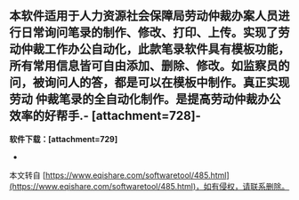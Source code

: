  本软件适用于人力资源社会保障局劳动仲裁办案人员进行日常询问笔录的制作、修改、打印、上传。实现了劳动仲裁工作办公自动化，此款笔录软件具有模板功能，所有常用信息皆可自由添加、删除、修改。如监察员的问，被询问人的答，都是可以在模板中制作。真正实现劳动 仲裁笔录的全自动化制作。是提高劳动仲裁办公效率的好帮手.-
\[attachment=728\]-
-
**软件下载：\[attachment=729\]**

-

本文转自 [https://www.eqishare.com/softwaretool/485.html](https://www.eqishare.com/softwaretool/485.html)，如有侵权，请联系删除。